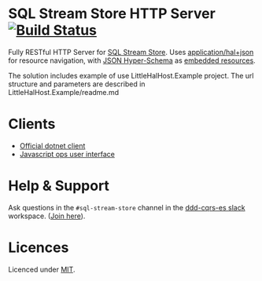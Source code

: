 # SQL Stream Store HTTP Server [![Build Status](https://travis-ci.org/SQLStreamStore/SQLStreamStore.HAL.svg?branch=master)](https://travis-ci.org/SQLStreamStore/SQLStreamStore.HAL)

Fully RESTful HTTP Server for [SQL Stream Store](https://github.com/SQLStreamStore/SQLStreamStore). Uses [application/hal+json](https://tools.ietf.org/html/draft-kelly-json-hal-08) for resource navigation, with [JSON Hyper-Schema](https://json-schema.org/latest/json-schema-hypermedia.html) as [embedded resources](https://tools.ietf.org/html/draft-kelly-json-hal-08#section-4.1.2).

The solution includes example of use  LittleHalHost.Example project. The url structure and parameters are described in LittleHalHost.Example/readme.md

# Clients

- [Official dotnet client](https://github.com/SQLStreamStore/SQLStreamStore)
- [Javascript ops user interface](https://github.com/SQLStreamStore/sql-stream-store-browser)

# Help & Support

Ask questions in the `#sql-stream-store` channel in the [ddd-cqrs-es slack](https://ddd-cqrs-es.slack.com) workspace. ([Join here](https://ddd-cqrs-es.herokuapp.com/)).

# Licences

Licenced under [MIT](LICENSE).
